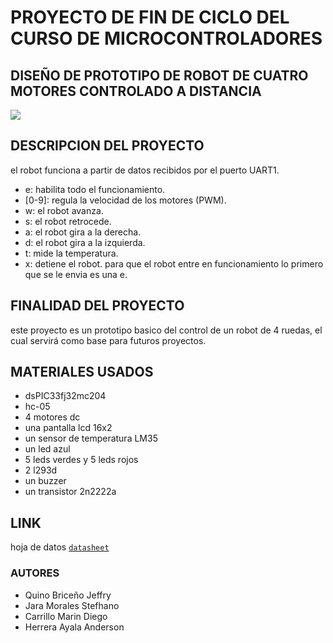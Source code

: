 <h1> PROYECTO DE FIN DE CICLO DEL CURSO DE MICROCONTROLADORES</h1>
<h2>DISEÑO DE PROTOTIPO DE ROBOT DE CUATRO MOTORES CONTROLADO A DISTANCIA</h1>
<img src="https://elcomercio.pe/resizer/pLymX33bz6ov6RJxMU8g4gZxjek=/640x0/smart/arc-anglerfish-arc2-prod-elcomercio.s3.amazonaws.com/public/7WJFMMYD3VFGXNTXORNJPOVJSQ.jpg">

## DESCRIPCION DEL PROYECTO
el robot funciona a partir de datos recibidos por el puerto UART1.
- e: habilita todo el funcionamiento.
- [0-9]: regula la velocidad de los motores (PWM).
- w: el robot avanza.
- s: el robot retrocede.
- a: el robot gira a la derecha.
- d: el robot gira a la izquierda.
- t: mide la temperatura.
- x: detiene el robot.
para que el robot entre en funcionamiento lo primero que se le envia es una e.
## FINALIDAD DEL PROYECTO
este proyecto es un prototipo basico del control de un robot de 4 ruedas, el cual servirá como base para futuros proyectos.
## MATERIALES USADOS
- dsPIC33fj32mc204
- hc-05
- 4 motores dc 
- una pantalla lcd 16x2
- un sensor de temperatura LM35
- un led azul
- 5 leds verdes y 5 leds rojos
- 2 l293d
- un buzzer
- un transistor 2n2222a
## LINK
hoja de datos [`datasheet`](http://ww1.microchip.com/downloads/en/DeviceDoc/70283J.pdf)
### AUTORES
- Quino Briceño Jeffry
- Jara Morales Stefhano
- Carrillo Marin Diego
- Herrera Ayala Anderson
